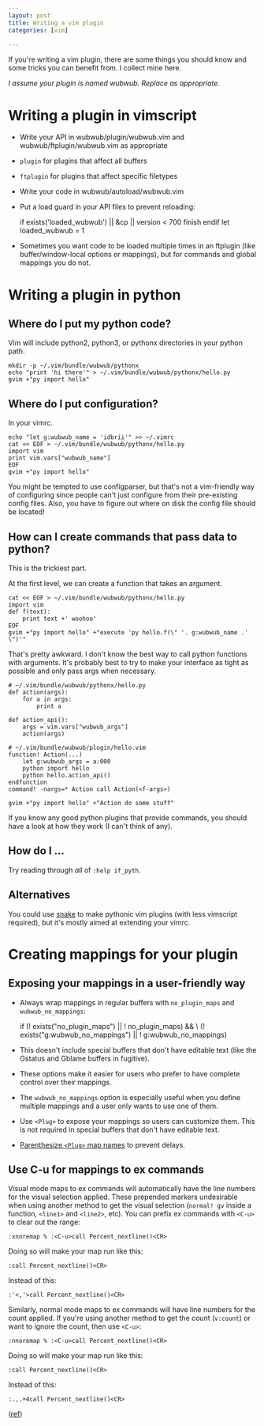 ```yaml
---
layout: post
title: Writing a vim plugin
categories: [vim]

---
```


If you're writing a vim plugin, there are some things you should know and some
tricks you can benefit from. I collect mine here.

*I assume your plugin is named wubwub. Replace as appropriate.*

# Writing a plugin in vimscript

* Write your API in wubwub/plugin/wubwub.vim and wubwub/ftplugin/wubwub.vim as appropriate
 * `plugin` for plugins that affect all buffers
 * `ftplugin` for plugins that affect specific filetypes
* Write your code in wubwub/autoload/wubwub.vim
* Put a load guard in your API files to prevent reloading:

    if exists('loaded_wubwub') || &cp || version < 700
        finish
    endif
    let loaded_wubwub = 1

* Sometimes you want code to be loaded multiple times in an ftplugin (like buffer/window-local options or mappings), but for commands and global mappings you do not.


# Writing a plugin in python

## Where do I put my python code?

Vim will include python2, python3, or pythonx directories in your python path.

    mkdir -p ~/.vim/bundle/wubwub/pythonx
    echo "print 'hi there'" > ~/.vim/bundle/wubwub/pythonx/hello.py
    gvim +"py import hello"


## Where do I put configuration?

In your vimrc.

    echo "let g:wubwub_name = 'idbrii'" >> ~/.vimrc
    cat << EOF > ~/.vim/bundle/wubwub/pythonx/hello.py
    import vim
    print vim.vars["wubwub_name"]
    EOF
    gvim +"py import hello"

You might be tempted to use configparser, but that's not a vim-friendly way of configuring since people can't just configure from their pre-existing config files. Also, you have to figure out where on disk the config file should be located!


## How can I create commands that pass data to python?

This is the trickiest part.

At the first level, we can create a function that takes an argument.

    cat << EOF > ~/.vim/bundle/wubwub/pythonx/hello.py
    import vim
    def f(text):
        print text +' woohoo'
    EOF
    gvim +"py import hello" +"execute 'py hello.f(\" '. g:wubwub_name .' \")'"

That's pretty awkward. I don't know the best way to call python functions with arguments. It's probably best to try to make your interface as tight as possible and only pass args when necessary.

    # ~/.vim/bundle/wubwub/pythonx/hello.py
    def action(args):
        for a in args:
			print a

    def action_api():
        args = vim.vars["wubwub_args"]
        action(args)

    # ~/.vim/bundle/wubwub/plugin/hello.vim
    function! Action(...)
        let g:wubwub_args = a:000
        python import hello
        python hello.action_api()
    endfunction
    command! -nargs=* Action call Action(<f-args>)

    gvim +"py import hello" +"Action do some stuff"

If you know any good python plugins that provide commands, you should have a look at how they work (I can't think of any).


## How do I ...

Try reading through *all* of `:help if_pyth`.

## Alternatives

You could use [snake](https://github.com/amoffat/snake) to make pythonic vim plugins (with less vimscript required), but it's mostly aimed at extending your vimrc.


# Creating mappings for your plugin

## Exposing your mappings in a user-friendly way

* Always wrap mappings in regular buffers with `no_plugin_maps` and `wubwub_no_mappings`:

	if (! exists("no_plugin_maps") || ! no_plugin_maps) &&
            \ (! exists("g:wubwub_no_mappings") || ! g:wubwub_no_mappings)

 * This doesn't include special buffers that don't have editable text (like the Gstatus and Gblame buffers in fugitive).
 * These options make it easier for users who prefer to have complete control over their mappings.
 * The `wubwub_no_mappings` option is especially useful when you define multiple mappings and a user only wants to use one of them.

* Use `<Plug>` to expose your mappings so users can customize them. This is not required in special buffers that don't have editable text.
* [Parenthesize `<Plug>` map names](http://stackoverflow.com/questions/13688022/what-is-the-reason-to-parenthesize-plug-map-names) to prevent delays.


## Use C-u for mappings to ex commands

Visual mode maps to ex commands will automatically have the line numbers for the visual selection applied. These prepended markers undesirable when using another method to get the visual selection (`normal! gv` inside a function, `<line1>` and `<line2>`, etc). You can prefix ex commands with `<C-u>` to clear out the range:

    :xnoremap % :<C-u>call Percent_nextline()<CR>

Doing so will make your map run like this:

    :call Percent_nextline()<CR>

Instead of this:

    :'<,'>call Percent_nextline()<CR>

Similarly, normal mode maps to ex commands will have line numbers for the count applied. If you're using another method to get the count (`v:count`) or want to ignore the count, then use `<C-u>`:

    :nnoremap % :<C-u>call Percent_nextline()<CR>

Doing so will make your map run like this:

    :call Percent_nextline()<CR>

Instead of this:

    :.,.+4call Percent_nextline()<CR>

([ref](http://vi.stackexchange.com/questions/4037/is-there-any-point-in-using-c-u-in-an-nmap))
